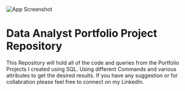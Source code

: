 ![App Screenshot](https://i0.wp.com/learn.onemonth.com/wp-content/uploads/2019/07/image2-1.png?resize=600%2C315&ssl=1)


# Data Analyst Portfolio Project Repository



This Repository will hold all of the code and queries from the Portfolio Projects I created 
using SQL.
Using different Commands and various attributes to get the desired results.
If you have any suggestion or for collabration please feel free to connect on my LinkedIn.